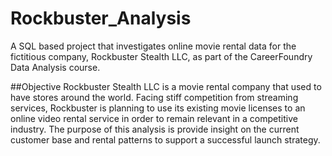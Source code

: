 # Rockbuster_Analysis
A SQL based project that investigates online movie rental data for the fictitious company, Rockbuster Stealth LLC, as part of the CareerFoundry Data Analysis course.

##Objective
Rockbuster Stealth LLC is a movie rental company that used to have stores around the world. Facing stiff competition from streaming services, Rockbuster is planning to use its existing movie licenses to an online video rental service in order to remain relevant in a competitive industry. The purpose of this analysis is provide insight on the current customer base and rental patterns to support a successful launch strategy.
